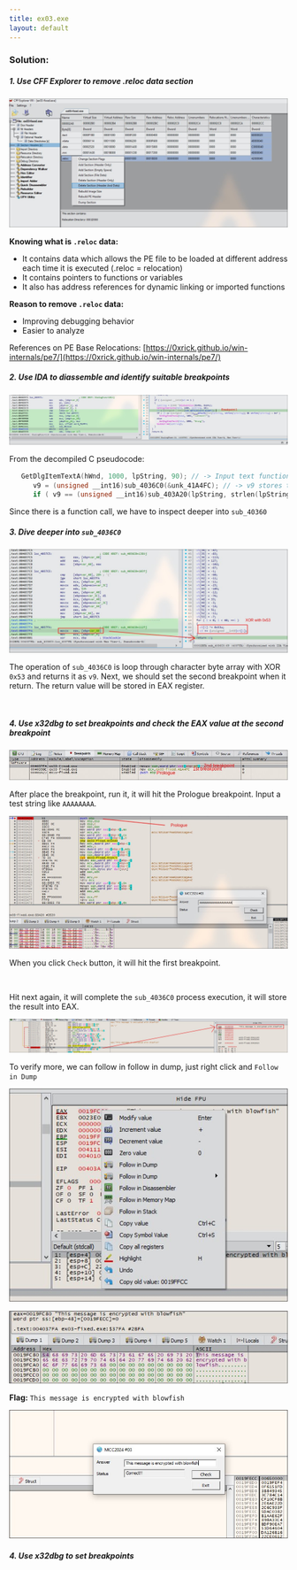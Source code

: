 ```yaml
---
title: ex03.exe
layout: default
---
```

### Solution:

##### 1. Use CFF Explorer to remove .reloc data section

![ex03-1](ex03-1.jpg)

**Knowing what is `.reloc` data:**
- It contains data which allows the PE file to be loaded at different address each time it is executed (.reloc = relocation)
- It contains pointers to functions or variables
- It also has address references for dynamic linking or imported functions

**Reason to remove `.reloc` data:**
- Improving debugging behavior
- Easier to analyze 

References on PE Base Relocations: [https://0xrick.github.io/win-internals/pe7/](https://0xrick.github.io/win-internals/pe7/)

##### 2. Use IDA to diassemble and identify suitable breakpoints

![ex03-2](ex03-2.jpg)

From the decompiled C pseudocode:
```c
   GetDlgItemTextA(hWnd, 1000, lpString, 90); // -> Input text function, lpString will store the input 
      v9 = (unsigned __int16)sub_4036C0(&unk_41A4FC); // -> v9 stores the result of sub_40360 (Breakpoint #1)
      if ( v9 == (unsigned __int16)sub_403A20(lpString, strlen(lpString)) && strlen(lpString) > 0xF )  // -> Checks lpString matches the value of v9 and length is more than 15
```

Since there is a function call, we have to inspect deeper into `sub_40360`

##### 3. Dive deeper into `sub_4036C0`

![ex03-3](ex03-3.jpg)

The operation of `sub_4036C0` is loop through character byte array with XOR `0x53` and returns it as `v9`. Next, we should set the second breakpoint when it return. The return value will be stored in EAX register. 

![]()

##### 4. Use x32dbg to set breakpoints and check the EAX value at the second breakpoint

![ex03-4](ex03-4.jpg)

After place the breakpoint, run it, it will hit the Prologue breakpoint. Input a test string like `AAAAAAAA`. 

![ex03-5](ex03-5.jpg)

When you click `Check` button, it will hit the first breakpoint.

![]()

Hit next again, it will complete the `sub_4036C0` process execution, it will store the result into EAX.

![ex03-6](ex03-6.jpg)

To verify more, we can follow in follow in dump, just right click and `Follow in Dump`

![ex03-7](ex03-7.jpg)

![ex03-8](ex03-8.jpg)

**Flag:** `This message is encrypted with blowfish`

![ex03-9](ex03-9.jpg)


##### 4. Use x32dbg to set breakpoints

